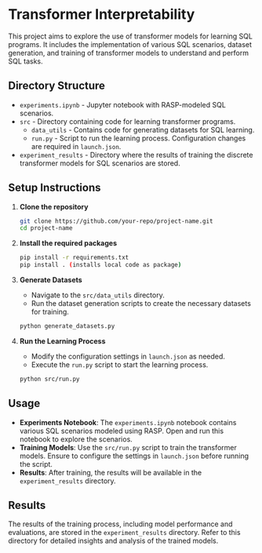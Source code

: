 # Transformer Interpretability

This project aims to explore the use of transformer models for learning SQL programs. It includes the implementation of various SQL scenarios, dataset generation, and training of transformer models to understand and perform SQL tasks.

## Directory Structure

- `experiments.ipynb` - Jupyter notebook with RASP-modeled SQL scenarios.
- `src` - Directory containing code for learning transformer programs.
  - `data_utils` - Contains code for generating datasets for SQL learning.
  - `run.py` - Script to run the learning process. Configuration changes are required in `launch.json`.
- `experiment_results` - Directory where the results of training the discrete transformer models for SQL scenarios are stored.

## Setup Instructions

1. **Clone the repository**
    ```bash
    git clone https://github.com/your-repo/project-name.git
    cd project-name
    ```

2. **Install the required packages**
    ```bash
    pip install -r requirements.txt
    pip install . (installs local code as package)
    ```

3. **Generate Datasets**
   - Navigate to the `src/data_utils` directory.
   - Run the dataset generation scripts to create the necessary datasets for training.
    ```bash
    python generate_datasets.py
    ```

4. **Run the Learning Process**
   - Modify the configuration settings in `launch.json` as needed.
   - Execute the `run.py` script to start the learning process.
    ```bash
    python src/run.py
    ```

## Usage

- **Experiments Notebook**: The `experiments.ipynb` notebook contains various SQL scenarios modeled using RASP. Open and run this notebook to explore the scenarios.
- **Training Models**: Use the `src/run.py` script to train the transformer models. Ensure to configure the settings in `launch.json` before running the script.
- **Results**: After training, the results will be available in the `experiment_results` directory.

## Results

The results of the training process, including model performance and evaluations, are stored in the `experiment_results` directory. Refer to this directory for detailed insights and analysis of the trained models.
